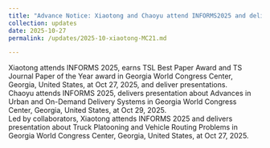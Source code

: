 ```yaml
---
title: "Advance Notice: Xiaotong and Chaoyu attend INFORMS2025 and deliver presentations in Georgia World Congress Center , Georgia, United States."
collection: updates
date: 2025-10-27
permalink: /updates/2025-10-xiaotong-MC21.md

---
```

Xiaotong attends INFORMS 2025, earns TSL Best Paper Award and TS Journal Paper of the Year award in Georgia World Congress Center, Georgia, United States, at Oct 27, 2025, and deliver presentations.<br>
Chaoyu attends INFORMS 2025, delivers presentation about Advances in Urban and On-Demand Delivery Systems in Georgia World Congress Center, Georgia, United States, at Oct 29, 2025.<br>
Led by collaborators, Xiaotong attends INFORMS 2025 and delivers presentation about Truck Platooning and Vehicle Routing Problems in Georgia World Congress Center, Georgia, United States, at Oct 27, 2025.

